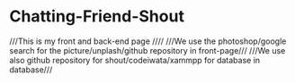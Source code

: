 # Chatting-Friend-Shout


///This is my front and back-end page ////
///We use the photoshop/google search for the picture/unplash/github repository in front-page///
///We use also github repository for shout/codeiwata/xammpp for database in database///

